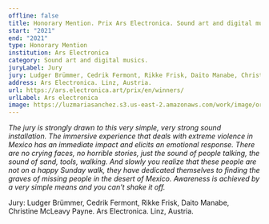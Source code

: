 ```yaml
---
offline: false
title: Honorary Mention. Prix Ars Electronica. Sound art and digital musics. (2021). 
start: "2021"
end: "2021"
type: Honorary Mention
institution: Ars Electronica
category: Sound art and digital musics.
juryLabel: Jury
jury: Ludger Brümmer, Cedrik Fermont, Rikke Frisk, Daito Manabe, Christine McLeavy Payne.
address: Ars Electronica. Linz, Austria.
url: https://ars.electronica.art/prix/en/winners/
urlLabel: Ars electronica
image: https://luzmariasanchez.s3.us-east-2.amazonaws.com/work/image/original/E6hQ3f_XEAUaVGo.jpeg
---
```


*The jury is strongly drawn to this very simple, very strong sound installation. The immersive experience that deals with extreme violence in Mexico has an immediate impact and elicits an emotional response. There are no crying faces, no horrible stories, just the sound of people talking, the sound of sand, tools, walking. And slowly you realize that these people are not on a happy Sunday walk, they have dedicated themselves to finding the graves of missing people in the desert of Mexico. Awareness is achieved by a very simple means and you can’t shake it off.*

Jury: Ludger Brümmer, Cedrik Fermont, Rikke Frisk, Daito Manabe, Christine McLeavy Payne. 
Ars Electronica. Linz, Austria. 


